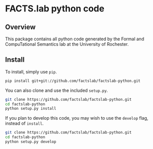 # FACTS.lab python code

## Overview

This package contains all python code generated by the Formal and CompuTational Semantics lab at the University of Rochester.

## Install

To install, simply use `pip`.

```bash
pip install git+git://github.com/factslab/factslab-python.git
```

You can also clone and use the included `setup.py`.

```bash
git clone https://github.com/factslab/factslab-python.git
cd factslab-python
python setup.py install
```

If you plan to develop this code, you may wish to use the `develop` flag, instead of `install`.

```bash
git clone https://github.com/factslab/factslab-python.git
cd factslab-python
python setup.py develop
```
